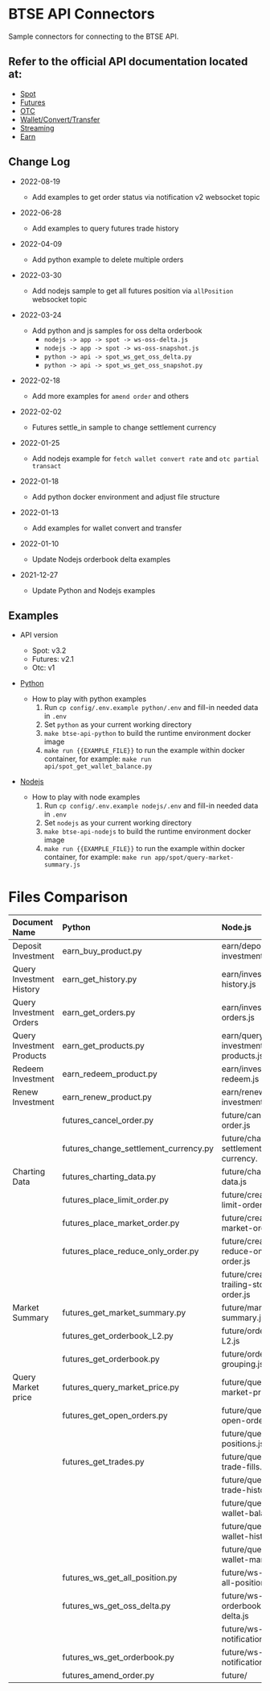 # BTSE API Connectors
Sample connectors for connecting to the BTSE API.

## Refer to the official API documentation located at:

* [Spot](https://btsecom.github.io/docs/spot/en/#change-log)
* [Futures](https://btsecom.github.io/docs/futures/en/#change-log)
* [OTC](https://btsecom.github.io/docs/otc/en/#change-log)
* [Wallet/Convert/Transfer](https://btsecom.github.io/docs/wallet/en/#change-log)
* [Streaming](https://btsecom.github.io/docs/streaming/en/#change-log)
* [Earn](https://btsecom.github.io/docs/earn/en/#change-log)

## Change Log

* 2022-08-19
  - Add examples to get order status via notification v2 websocket topic

* 2022-06-28
  - Add examples to query futures trade history

* 2022-04-09
  - Add python example to delete multiple orders

* 2022-03-30
  - Add nodejs sample to get all futures position via `allPosition` websocket topic

* 2022-03-24
  - Add python and js samples for oss delta orderbook
    - `nodejs -> app -> spot -> ws-oss-delta.js`
    - `nodejs -> app -> spot -> ws-oss-snapshot.js`
    - `python -> api -> spot_ws_get_oss_delta.py`
    - `python -> api -> spot_ws_get_oss_snapshot.py`

* 2022-02-18
  - Add more examples for `amend order` and others

* 2022-02-02
  - Futures settle_in sample to change settlement currency

* 2022-01-25
  - Add nodejs example for `fetch wallet convert rate` and `otc partial transact`

* 2022-01-18
  - Add python docker environment and adjust file structure

* 2022-01-13
  - Add examples for wallet convert and transfer

* 2022-01-10
  - Update Nodejs orderbook delta examples

* 2021-12-27
  - Update Python and Nodejs examples

## Examples

  * API version
    - Spot: v3.2
    - Futures: v2.1
    - Otc: v1


* [Python](https://github.com/btsecom/api-sample/tree/master/python)

  * How to play with python examples
    1. Run `cp config/.env.example python/.env` and fill-in needed data in `.env`
    1. Set `python` as your current working directory
    1. `make btse-api-python` to build the runtime environment docker image
    1. `make run {{EXAMPLE_FILE}}` to run the example within docker container, for example: `make run api/spot_get_wallet_balance.py`


* [Nodejs](https://github.com/btsecom/api-sample/tree/master/nodejs)

  * How to play with node examples
    1. Run `cp config/.env.example nodejs/.env` and fill-in needed data in `.env`
    1. Set `nodejs` as your current working directory
    1. `make btse-api-nodejs` to build the runtime environment docker image
    1. `make run {{EXAMPLE_FILE}}` to run the example within docker container, for example: `make run app/spot/query-market-summary.js`



# Files Comparison
|Document Name |Python | Node.js | 
| :---   | :---   | :---   | 
|Deposit Investment |earn_buy_product.py | earn/deposit-investment.js |
|Query Investment History |earn_get_history.py | earn/investment-history.js |
|Query Investment Orders |earn_get_orders.py | earn/investment-orders.js |
|Query Investment Products |earn_get_products.py | earn/query-investment-products.js |
|Redeem Investment |earn_redeem_product.py | earn/investment-redeem.js |
|Renew Investment |earn_renew_product.py | earn/renew-investment.js |
| |futures_cancel_order.py | future/cancel-order.js |
| |futures_change_settlement_currency.py | future/change-settlement-currency.| js |
|Charting Data |futures_charting_data.py | future/charting-data.js |
| |futures_place_limit_order.py | future/create-limit-order.js |
| |futures_place_market_order.py | future/create-market-order.js |
| |futures_place_reduce_only_order.py | future/create-reduce-only-order.js |
| | | future/create-trailing-stop-order.js |
|Market Summary |futures_get_market_summary.py | future/market-summary.js |
| |futures_get_orderbook_L2.py | future/orderbook-L2.js |
| |futures_get_orderbook.py | future/orderbook-grouping.js |
|Query Market price | futures_query_market_price.py | future/query-market-price.js |
| |futures_get_open_orders.py | future/query-open-orders.js |
| | | future/query-positions.js |
| |futures_get_trades.py | future/query-trade-fills.js |
| | | future/query-trade-history.js |
| | | future/query-wallet-balance.js |
| | | future/query-wallet-history.js |
| | | future/query-wallet-margin.js |
| |futures_ws_get_all_position.py | future/ws-get-all-position.js |
| |futures_ws_get_oss_delta.py | future/ws-get-orderbook-delta.js |
| | | future/ws-notification-v1.js |
| |futures_ws_get_orderbook.py | future/ws-notification-v2.js |
| |futures_amend_order.py | future/ |